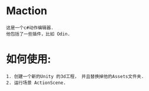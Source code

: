 # Maction
    这是一个c#动作编辑器. 
    他包括了一些插件，比如 Odin.

# 如何使用:
    1. 创建一个新的Unity 的3d工程， 并且替换掉他的Assets文件夹.
    2. 运行场景 ActionScene.
